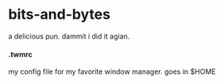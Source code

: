 # bits-and-bytes
a delicious pun. dammit i did it agian.

#### .twmrc
my config file for my favorite window manager.  goes in $HOME

